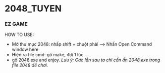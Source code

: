 # 2048_TUYEN
### EZ GAME
HOW TO USE:
- Mở thư mục 2048: nhấp shift + chuột phải --> Nhấn Open Command window here
- Hiện ra file cmd: gõ make, đợi 1 lúc.
- gõ 2048.exe and enjoy.
*Lưu ý: Các lần sau ta chỉ cần ấn 2048.exe trong file 2048 để chơi.* 
